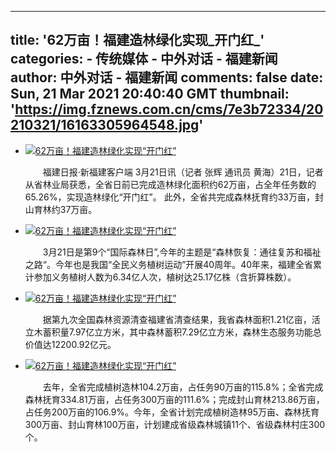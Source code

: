 
---
title: '62万亩！福建造林绿化实现_开门红_'
categories: 
    - 传统媒体
    - 中外对话 - 福建新闻
author: 中外对话 - 福建新闻
comments: false
date: Sun, 21 Mar 2021 20:40:40 GMT
thumbnail: 'https://img.fznews.com.cn/cms/7e3b72334/20210321/16163305964548.jpg'
---

<div>   
<div id="container">
        <div id="gallery" class="ad-gallery">
        <div class="ad-image-wrapper"></div>
        <div class="ad-controls"></div>
        <div class="ad-nav" nexturl="http://news.fznews.com.cn/dsxw/2021-03-21/1547532092545.shtml">
          <div class="ad-thumbs">
            <ul class="ad-thumb-list">
             <li><a href="https://img.fznews.com.cn/cms/7e3b72334/20210321/16163305964548.jpg"><i></i><img src="https://img.fznews.com.cn/cms/7e3b72334/20210321/16163305964548.jpg" title="62万亩！福建造林绿化实现“开门红”" alt="62万亩！福建造林绿化实现“开门红”" referrerpolicy="no-referrer"> </a><font class="ad-thumb-remark"><p>　　福建日报·新福建客户端 3月21日讯（记者 张辉 通讯员 黄海）21日，记者从省林业局获悉，全省日前已完成造林绿化面积约62万亩，占全年任务数的65.26%，实现造林绿化“开门红”。 此外，全省共完成森林抚育约33万亩，封山育林约37万亩。</p></font></li><li><a href="https://img.fznews.com.cn/cms/7e3b72334/20210321/16163306039696.jpg"><i></i><img src="https://img.fznews.com.cn/cms/7e3b72334/20210321/16163306039696.jpg" title="62万亩！福建造林绿化实现“开门红”" alt="62万亩！福建造林绿化实现“开门红”" referrerpolicy="no-referrer"> </a><font class="ad-thumb-remark"><p>　　3月21日是第9个“国际森林日”,今年的主题是“森林恢复：通往复苏和福祉之路“。今年也是我国“全民义务植树运动”开展40周年。40年来，福建全省累计参加义务植树人数为6.34亿人次，植树达25.17亿株（含折算株数）。</p></font></li><li><a href="https://img.fznews.com.cn/cms/7e3b72334/20210321/16163307954039.jpg"><i></i><img src="https://img.fznews.com.cn/cms/7e3b72334/20210321/16163307954039.jpg" title="62万亩！福建造林绿化实现“开门红”" alt="62万亩！福建造林绿化实现“开门红”" referrerpolicy="no-referrer"> </a><font class="ad-thumb-remark"><p>　　据第九次全国森林资源清查福建省清查结果，我省森林面积1.21亿亩，活立木蓄积量7.97亿立方米，其中森林蓄积7.29亿立方米，森林生态服务功能总价值达12200.92亿元。</p></font></li><li><a href="https://img.fznews.com.cn/cms/7e3b72334/20210321/16163308034878.jpg"><i></i><img src="https://img.fznews.com.cn/cms/7e3b72334/20210321/16163308034878.jpg" title="62万亩！福建造林绿化实现“开门红”" alt="62万亩！福建造林绿化实现“开门红”" referrerpolicy="no-referrer"> </a><font class="ad-thumb-remark"><p>　　去年，全省完成植树造林104.2万亩，占任务90万亩的115.8%；全省完成森林抚育334.81万亩，占任务300万亩的111.6%；完成封山育林213.86万亩，占任务200万亩的106.9%。今年，全省计划完成植树造林95万亩、森林抚育300万亩、封山育林100万亩，计划建成省级森林城镇11个、省级森林村庄300个。</p></font></li>
            </ul>
          </div>
        </div>
      </div>
      </div>
      
</div>
            